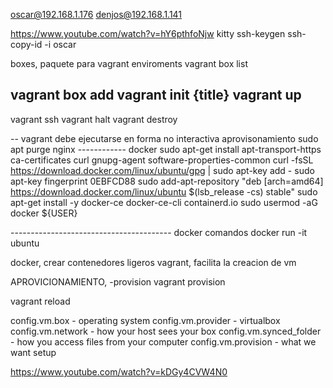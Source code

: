 oscar@192.168.1.176
denjos@192.168.1.141

https://www.youtube.com/watch?v=hY6pthfoNjw
kitty
ssh-keygen
ssh-copy-id -i <file> <server>
oscar



boxes, paquete para vagrant enviroments
vagrant box list

vagrant box add <name>
vagrant init {title}
vagrant up
---------------------------------------------
vagrant ssh
vagrant halt
vagrant destroy



-- vagrant debe ejecutarse en forma no interactiva
aprovisonamiento
sudo apt purge nginx
------------ docker
sudo apt-get install apt-transport-https ca-certificates curl gnupg-agent software-properties-common
curl -fsSL https://download.docker.com/linux/ubuntu/gpg | sudo apt-key add -
sudo apt-key fingerprint 0EBFCD88
sudo add-apt-repository "deb [arch=amd64] https://download.docker.com/linux/ubuntu $(lsb_release -cs) stable"
sudo apt-get install -y docker-ce docker-ce-cli containerd.io
sudo usermod -aG docker ${USER}

---------------------------------------- docker comandos
docker run -it ubuntu


docker, crear contenedores ligeros
vagrant, facilita la creacion de vm 


APROVICIONAMIENTO, -provision
vagrant provision

vagrant reload


config.vm.box - operating system
config.vm.provider - virtualbox
config.vm.network - how your host sees your box
config.vm.synced_folder - how you access files from your computer
config.vm.provision - what we want setup



https://www.youtube.com/watch?v=kDGy4CVW4N0